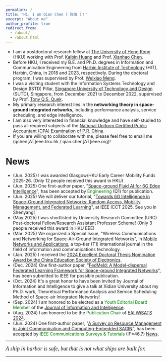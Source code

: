```yaml
---
permalink: /
title: "Hi, I am Qian Chen ( 陈倩 )！"
excerpt: "About me"
author_profile: true
redirect_from: 
  - /about/
  - /about.html
---
```


- I am a postdoctoral research fellow at [The University of Hong Kong](https://www.hku.hk/) (HKU) working with Prof. [Kaibin Huang](https://www.eee.hku.hk/people/huangkb/) and Prof. [Xianhao Chen](http://xianhaochen.net/).
- Before HKU, I received my B.E. and Ph.D. degrees in Information and Communication Engineering from [Harbin Institute of Technology](https://www.hit.edu.cn/) (HIT), Harbin, China, in 2018 and 2023, respectively. During the doctoral program, I was supervised by Prof. [Weixiao Meng](http://homepage.hit.edu.cn/mengweixiao). 
- I was a visiting student with the Information Systems Technology and Design (ISTD) Pillar, [Singapore University of Technology and Design](https://sutd.edu.sg/) (SUTD), Singapore, from December 2021 to December 2022, supervised by Prof. [Tony Q.S. Quek](https://people.sutd.edu.sg/~tonyquek/).
- My primary research interest lies in the **networking theory in space-ground integrated networks**, including performance analysis, service scheduling, and edge intelligence.
- I am also very interested in financial knowledge and have self-studied to pass all required subjects of the [National Uniform Certified Public Accountant (CPA) Examination of P.R. China](http://www.lncpa.org.cn/lnas/content/detail/1714400051118).
- If you are willing to collaborate with me, please feel free to email me (qchen[AT]eee.hku.hk / qian.chen[AT]ieee.org)!


News
==
* (Jun. 2025) I was awarded Glasgow/HKU Early Career Mobility Funds 2025-26. (Only 12 people received this award in HKU)
* (Jun. 2025) One first-author paper, "[Space-ground Fluid AI for 6G Edge Intelligence](https://arxiv.org/pdf/2411.15845)", has been accepted by <font color = "green">Engineering</font> (Q1)
 for publication.
* (Jun. 2025) We will deliver our tutorial, "[Towards 6G Intelligence in Space-Ground Integrated Networks: Random Access, Mobility Management, and Federated Learning](https://www.ieee-icct.org/tutorial-1.html)", at IEEE ICCT 2025. See you in Shenyang!
* (May 2025) I was shortlisted by University Research Committee (URC) Post-doctoral Fellow/Research Assistant Professor Scheme! (Only 3 people received this award in HKU EEE)
* (Mar. 2025) We organized a Special Issue, "Wireless Communications and Networking for Space-Air-Ground Integrated Networks", in [Mobile Networks and Applications](https://link.springer.com/journal/11036/updates/27766146), a top-tier (T1) international journal in the field of information and communications technology.
* (Jan. 2025) I received the [2024 Excellent Doctoral Thesis Nomination Award by the China Education Society of Electronics](https://mp.weixin.qq.com/s/TpD5AJ6dj7Fzo1zrNceh_g). 
* (Dec. 2024) One first-author paper, "[FedMeld: A Model-dispersal Federated Learning Framework for Space-ground Integrated Networks](https://arxiv.org/abs/2412.17231)", has been submitted to IEEE for possible publication.
* (Oct. 2024) It's a great honor to have been invited by Journal of Information and Intelligence to give a talk at Xidian University about my Ph.D. work, Theoretical Performance Analysis and Service Scheduling Method of Space-air Integrated Networks!
* (Sep. 2024) I am honored to be elected as a <font color = "green">Youth Editorial Board Member</font> of the [Journal of Information and Intelligence](https://www.sciencedirect.com/journal/journal-of-information-and-intelligence).
* (Aug. 2024) I am honored to be the <font color = "green">Publication Chair</font> of [EAI WiSATS 2024](https://psats.eai-conferences.org/2024/).
* (Jun. 2024) One first-author paper, "[A Survey on Resource Management in Joint Communication and Computing-Embedded SAGIN](https://arxiv.org/abs/2403.17400)", has been accepted by <font color = "green">IEEE Communications Surveys & Tutorials</font> (IF=46.7) [News](https://mp.weixin.qq.com/s/YDpSKFCFTgQp5SDKuP6O0g).


---

<i style="font-family: 'Georgia', serif; font-size: 18px; ">A ship in harbor is safe, but that is not what ships are built for.</i>

---

